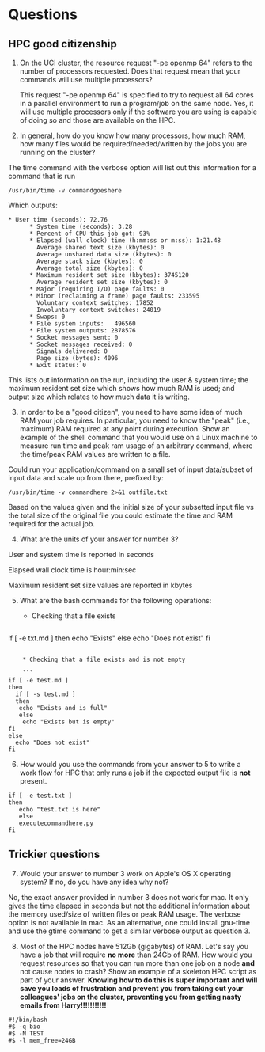 # Questions

## HPC good citizenship

1. On the UCI cluster, the resource request "-pe openmp 64" refers to the number of processors requested.  Does that
   request mean that your commands will use multiple processors?
   
   This request "-pe openmp 64" is specified to try to request all 64 cores in a parallel environment to run a program/job  on the same node.
Yes, it will use multiple processors only if the software you are using is capable of doing so and those are available on the HPC.
  
2. In general, how do you know how many processors, how much RAM, how many files would be required/needed/written by the
   jobs you are running on the cluster?
   
The time command with the verbose option will list out this information for a command that is run

```
/usr/bin/time -v commandgoeshere
```

Which outputs:

```
* User time (seconds): 72.76
      * System time (seconds): 3.28
      * Percent of CPU this job got: 93%
      * Elapsed (wall clock) time (h:mm:ss or m:ss): 1:21.48
        Average shared text size (kbytes): 0
        Average unshared data size (kbytes): 0
        Average stack size (kbytes): 0
        Average total size (kbytes): 0
      * Maximum resident set size (kbytes): 3745120
        Average resident set size (kbytes): 0
      * Major (requiring I/O) page faults: 0
      * Minor (reclaiming a frame) page faults: 233595
        Voluntary context switches: 17852
        Involuntary context switches: 24019
      * Swaps: 0
      * File system inputs:   496560
      * File system outputs: 2878576
      * Socket messages sent: 0
      * Socket messages received: 0
        Signals delivered: 0
        Page size (bytes): 4096
      * Exit status: 0
```
  
This lists out information on the run, including the user & system time; the maximum resident set size which shows how much RAM is used; and output size which relates to how much data it is writing.

3. In order to be a "good citizen", you need to have some idea of much RAM your job requires.  In particular, you need
   to know the "peak" (i.e., maximum) RAM required at any point during execution.  Show an example of the shell command
   that you would use on a Linux machine to measure run time and peak ram usage of an arbitrary command, where the time/peak        RAM values are written to a file.

Could run your application/command on a small set of input data/subset of input data and scale up from there, prefixed by:

```
/usr/bin/time -v commandhere 2>&1 outfile.txt
```

Based on the values given and the initial size of your subsetted input file vs the total size of the original file you could estimate the time and RAM required for the actual job.

   
4. What are the units of your answer for number 3?

User and system time is reported in seconds

Elapsed wall clock time is hour:min:sec

Maximum resident set size values are reported in kbytes

5. What are the bash commands for the following operations:

    * Checking that a file exists
    
    ```
if [ -e txt.md ]
then
    echo "Exists"
else
    echo "Does not exist"
fi
```
    
    * Checking that a file exists and is not empty
    
    ```
if [ -e test.md ]
then
  if [ -s test.md ]
  then
   echo "Exists and is full"
   else
    echo "Exists but is empty"
fi
else
  echo "Does not exist"
fi
```

6. How would you use the commands from your answer to 5 to write a work flow for HPC that only runs a job if the
   expected output file is **not** present.

```
if [ -e test.txt ]
then
   echo "test.txt is here"
   else
   executecommandhere.py
fi
```

## Trickier questions

7. Would your answer to number 3 work on Apple's OS X operating system?  If no, do you have any idea why not? 

No, the exact answer provided in number 3 does not work for mac. It only gives the time elapsed in seconds but not the additional information about the memory used/size of written files or peak RAM usage. The verbose option is not available in mac. As an alternative, one could install gnu-time and use the gtime command to get a similar verbose output as question 3.

8. Most of the HPC nodes have 512Gb (gigabytes) of RAM. Let's say you have a job that will require **no more** than 24Gb
   of RAM.  How would you request resources so that you can run more than one job on a node **and** not cause nodes to
   crash?  Show an example of a skeleton HPC script as part of your answer.  **Knowing how to do this is super important
   and will save you loads of frustration and prevent you from taking out your colleagues' jobs on the cluster,
   preventing you from getting nasty emails from Harry!!!!!!!!!!!**

```
#!/bin/bash
#$ -q bio
#$ -N TEST
#$ -l mem_free=24GB
```
